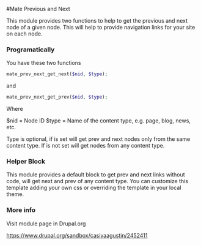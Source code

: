 #Mate Previous and Next

This module provides two functions to help to get 
the previous and next node of a given node. This 
will help to provide navigation links for 
your site on each node.

### Programatically

You have these two functions

```php
mate_prev_next_get_next($nid, $type);
```

and

```php
mate_prev_next_get_prev($nid, $type);
```

Where

  $nid = Node ID
  $type = Name of the content type, e.g. page, blog, news, etc.

Type is optional, if is set will get prev and next 
nodes only from the same content type. If is not set
will get nodes from any content type.

### Helper Block

This module provides a default block to get prev and 
next links without code, will get next and prev of
any content type. You can customize this template 
adding your own css or overriding the template in
your local theme.

### More info

Visit module page in Drupal.org 

https://www.drupal.org/sandbox/casivaagustin/2452411


